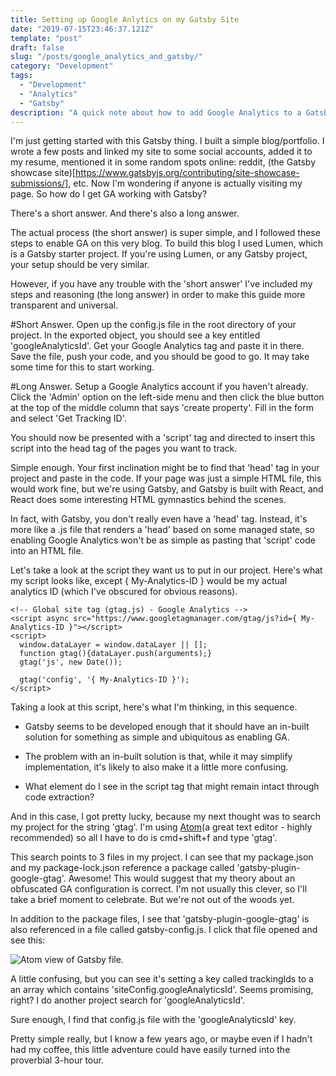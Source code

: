 ```yaml
---
title: Setting up Google Anlytics on my Gatsby Site
date: "2019-07-15T23:46:37.121Z"
template: "post"
draft: false
slug: "/posts/google_analytics_and_gatsby/"
category: "Development"
tags:
  - "Development"
  - "Analytics"
  - "Gatsby"
description: "A quick note about how to add Google Analytics to a Gatsby site"
---
```

I'm just getting started with this Gatsby thing. I built a simple blog/portfolio. I wrote a few posts and linked my site to some social accounts, added it to my resume, mentioned it in some random spots online: reddit, (the Gatsby showcase site)[https://www.gatsbyjs.org/contributing/site-showcase-submissions/], etc. Now I'm wondering if anyone is actually visiting my page. So how do I get GA working with Gatsby?

There's a short answer. And there's also a long answer.

The actual process (the short answer) is super simple, and I followed these steps to enable GA on this very blog. To build this blog I used Lumen, which is a Gatsby starter project. If you're using Lumen, or any Gatsby project, your setup should be very similar.

However, if you have any trouble with the 'short answer' I've included my steps and reasoning (the long answer) in order to make this guide more transparent and universal.

#Short Answer.
Open up the config.js file in the root directory of your project. In the exported object, you should see a key entitled 'googleAnalyticsId'. Get your Google Analytics tag and paste it in there. Save the file, push your code, and you should be good to go. It may take some time for this to start working.

#Long Answer.
Setup a Google Analytics account if you haven't already. Click the 'Admin' option on the left-side menu and then click the blue button at the top of the middle column that says 'create property'. Fill in the form and select 'Get Tracking ID'.

You should now be presented with a 'script' tag and directed to insert this script into the head tag of the pages you want to track.

Simple enough. Your first inclination might be to find that 'head' tag in your project and paste in the code. If your page was just a simple HTML file, this would work fine, but we're using Gatsby, and Gatsby is built with React, and React does some interesting HTML gymnastics behind the scenes.

In fact, with Gatsby, you don't really even have a 'head' tag. Instead, it's more like a .js file that renders a 'head' based on some managed state, so enabling Google Analytics won't be as simple as pasting that 'script' code into an HTML file.

Let's take a look at the script they want us to put in our project. Here's what my script looks like, except { My-Analytics-ID } would be my actual analytics ID (which I've obscured for obvious reasons).

```
<!-- Global site tag (gtag.js) - Google Analytics -->
<script async src="https://www.googletagmanager.com/gtag/js?id={ My-Analytics-ID }"></script>
<script>
  window.dataLayer = window.dataLayer || [];
  function gtag(){dataLayer.push(arguments);}
  gtag('js', new Date());

  gtag('config', '{ My-Analytics-ID }');
</script>
```
Taking a look at this script, here's what I'm thinking, in this sequence.

- Gatsby seems to be developed enough that it should have an in-built solution for something as simple and ubiquitous as enabling GA.

- The problem with an in-built solution is that, while it may simplify implementation, it's likely to also make it a little more confusing.

- What element do I see in the script tag that might remain intact through code extraction?

And in this case, I got pretty lucky, because my next thought was to search my project for the string 'gtag'. I'm using [Atom](https://atom.io/)(a great text editor - highly recommended) so all I have to do is cmd+shift+f and type 'gtag'.

This search points to 3 files in my project. I can see that my package.json and my package-lock.json reference a package called 'gatsby-plugin-google-gtag'. Awesome! This would suggest that my theory about an obfuscated GA configuration is correct. I'm not usually this clever, so I'll take a brief moment to celebrate. But we're not out of the woods yet.

In addition to the package files, I see that 'gatsby-plugin-google-gtag' is also referenced in a file called gatsby-config.js. I click that file opened and see this:

![Atom view of Gatsby file.](/media/gatsby-gtag.png "Atom view of Gatsby file.")

A little confusing, but you can see it's setting a key called trackingIds to a an array which contains 'siteConfig.googleAnalyticsId'. Seems promising, right? I do another project search for 'googleAnalyticsId'.

Sure enough, I find that config.js file with the 'googleAnalyticsId' key.

Pretty simple really, but I know a few years ago, or maybe even if I hadn't had my coffee, this little adventure could have easily turned into the proverbial 3-hour tour.
